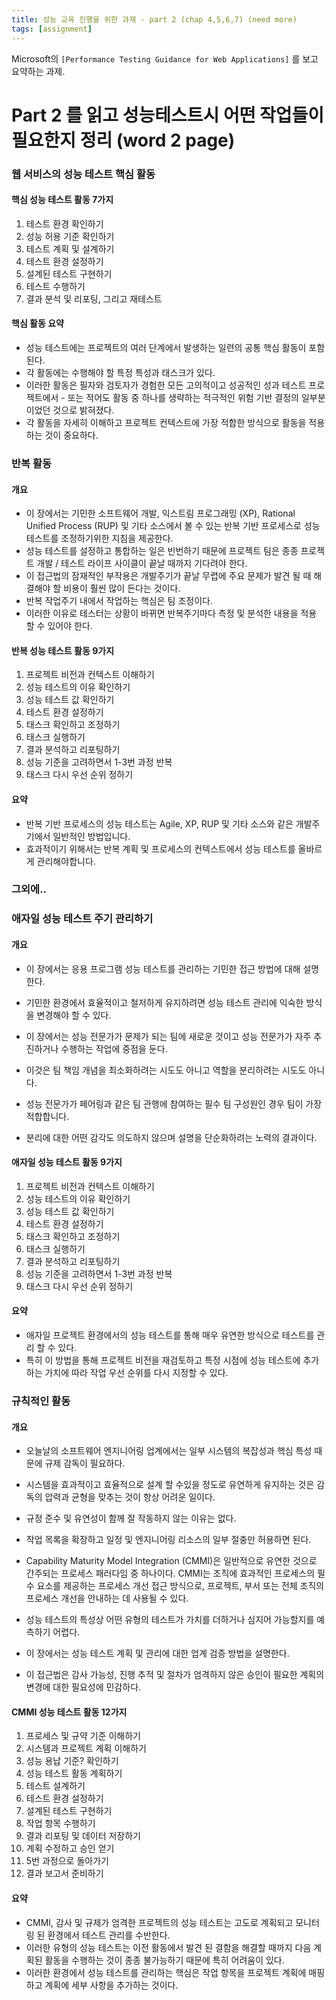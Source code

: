 ```yaml
---
title: 성능 교육 진행을 위한 과제 - part 2 (chap 4,5,6,7) (need more)
tags: [assignment]
---
```


Microsoft의 `[Performance Testing Guidance for Web Applications]` 를 보고 요약하는 과제.

# Part 2 를 읽고 성능테스트시 어떤 작업들이 필요한지 정리 (word 2 page)

### 웹 서비스의 성능 테스트 핵심 활동
#### 핵심 성능 테스트 활동 7가지
1. 테스트 환경 확인하기
2. 성능 허용 기준 확인하기
3. 테스트 계획 및 설계하기
4. 테스트 환경 설정하기
5. 설계된 테스트 구현하기
6. 테스트 수행하기
7. 결과 분석 및 리포팅, 그리고 재테스트

#### 핵심 활동 요약
- 성능 테스트에는 프로젝트의 여러 단계에서 발생하는 일련의 공통 핵심 활동이 포함된다.
- 각 활동에는 수행해야 할 특정 특성과 태스크가 있다.
- 이러한 활동은 필자와 검토자가 경험한 모든 고의적이고 성공적인 성과 테스트 프로젝트에서 - 또는 적어도 활동 중 하나를 생략하는 적극적인 위험 기반 결정의 일부분이었던 것으로 밝혀졌다.
- 각 활동을 자세히 이해하고 프로젝트 컨텍스트에 가장 적합한 방식으로 활동을 적용하는 것이 중요하다.

### 반복 활동
#### 개요
- 이 장에서는 기민한 소프트웨어 개발, 익스트림 프로그래밍 (XP), Rational Unified Process (RUP) 및 기타 소스에서 볼 수 있는 반복 기반 프로세스로 성능 테스트를 조정하기위한 지침을 제공한다.
- 성능 테스트를 설정하고 통합하는 일은 빈번하기 때문에 프로젝트 팀은 종종 프로젝트 개발 / 테스트 라이프 사이클이 끝날 때까지 기다려야 한다.
- 이 접근법의 잠재적인 부작용은 개발주기가 끝날 무렵에 주요 문제가 발견 될 때 해결해야 할 비용이 훨씬 많이 든다는 것이다.
- 반복 작업주기 내에서 작업하는 핵심은 팀 조정이다.
- 이러한 이유로 테스터는 상황이 바뀌면 반복주기마다 측정 및 분석한 내용을 적용 할 수 있어야 한다.

#### 반복 성능 테스트 활동 9가지
1. 프로젝트 비전과 컨텍스트 이해하기
2. 성능 테스트의 이유 확인하기
3. 성능 테스트 값 확인하기
4. 테스트 환경 설정하기
5. 태스크 확인하고 조정하기
6. 태스크 실행하기
7. 결과 분석하고 리포팅하기
8. 성능 기준을 고려하면서 1-3번 과정 반복
9. 태스크 다시 우선 순위 정하기

#### 요약
- 반복 기반 프로세스의 성능 테스트는 Agile, XP, RUP 및 기타 소스와 같은 개발주기에서 일반적인 방법입니다.
- 효과적이기 위해서는 반복 계획 및 프로세스의 컨텍스트에서 성능 테스트를 올바르게 관리해야합니다.

### 그외에..
### 애자일 성능 테스트 주기 관리하기
#### 개요
- 이 장에서는 응용 프로그램 성능 테스트를 관리하는 기민한 접근 방법에 대해 설명한다.
- 기민한 환경에서 효율적이고 철저하게 유지하려면 성능 테스트 관리에 익숙한 방식을 변경해야 할 수 있다.

- 이 장에서는 성능 전문가가 문제가 되는 팀에 새로운 것이고 성능 전문가가 자주 추진하거나 수행하는 작업에 중점을 둔다.
- 이것은 팀 책임 개념을 최소화하려는 시도도 아니고 역할을 분리하려는 시도도 아니다.
- 성능 전문가가 페어링과 같은 팀 관행에 참여하는 필수 팀 구성원인 경우 팀이 가장 적합합니다.
- 분리에 대한 어떤 감각도 의도하지 않으며 설명을 단순화하려는 노력의 결과이다.

#### 애자일 성능 테스트 활동 9가지
  1. 프로젝트 비전과 컨텍스트 이해하기
  2. 성능 테스트의 이유 확인하기
  3. 성능 테스트 값 확인하기
  4. 테스트 환경 설정하기
  5. 태스크 확인하고 조정하기
  6. 태스크 실행하기
  7. 결과 분석하고 리포팅하기
  8. 성능 기준을 고려하면서 1-3번 과정 반복
  9. 태스크 다시 우선 순위 정하기

#### 요약
- 애자일 프로젝트 환경에서의 성능 테스트를 통해 매우 유연한 방식으로 테스트를 관리 할 수 ​​있다.
- 특히 이 방법을 통해 프로젝트 비전을 재검토하고 특정 시점에 성능 테스트에 추가하는 가치에 따라 작업 우선 순위를 다시 지정할 수 있다.


### 규칙적인 활동
#### 개요
- 오늘날의 소프트웨어 엔지니어링 업계에서는 일부 시스템의 복잡성과 핵심 특성 때문에 규제 감독이 필요하다.
- 시스템을 효과적이고 효율적으로 설계 할 수있을 정도로 유연하게 유지하는 것은 감독의 압력과 균형을 맞추는 것이 항상 어려운 일이다.
- 규정 준수 및 유연성이 함께 잘 작동하지 않는 이유는 없다.
- 작업 목록을 확장하고 일정 및 엔지니어링 리소스의 일부 절충만 허용하면 된다.

- Capability Maturity Model Integration (CMMI)은 일반적으로 유연한 것으로 간주되는 프로세스 패러다임 중 하나이다. CMMI는 조직에 효과적인 프로세스의 필수 요소를 제공하는 프로세스 개선 접근 방식으로, 프로젝트, 부서 또는 전체 조직의 프로세스 개선을 안내하는 데 사용될 수 있다.

- 성능 테스트의 특성상 어떤 유형의 테스트가 가치를 더하거나 심지어 가능할지를 예측하기 어렵다.
- 이 장에서는 성능 테스트 계획 및 관리에 대한 업계 검증 방법을 설명한다.
- 이 접근법은 감사 가능성, 진행 추적 및 절차가 엄격하지 않은 승인이 필요한 계획의 변경에 대한 필요성에 민감하다.

#### CMMI 성능 테스트 활동 12가지
  1. 프로세스 및 규약 기준 이해하기
  2. 시스템과 프로젝트 계획 이해하기
  3. 성능 용납 기준? 확인하기
  4. 성능 테스트 활동 계획하기
  5. 테스트 설계하기
  6. 테스트 환경 설정하기
  7. 설계된 테스트 구현하기
  8. 작업 항목 수행하기
  9. 결과 리포팅 및 데이터 저장하기
  10. 계획 수정하고 승인 얻기
  11. 5번 과정으로 돌아가기
  12. 결과 보고서 준비하기

#### 요약
- CMMI, 감사 및 규제가 엄격한 프로젝트의 성능 테스트는 고도로 계획되고 모니터링 된 환경에서 테스트 관리를 수반한다.
- 이러한 유형의 성능 테스트는 이전 활동에서 발견 된 결함을 해결할 때까지 다음 계획된 활동을 수행하는 것이 종종 불가능하기 때문에 특히 어려움이 있다.
- 이러한 환경에서 성능 테스트를 관리하는 핵심은 작업 항목을 프로젝트 계획에 매핑하고 계획에 세부 사항을 추가하는 것이다.
